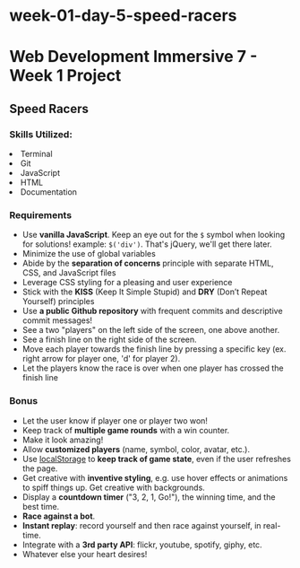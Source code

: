 # week-01-day-5-speed-racers

<h1>Web Development Immersive 7 - Week 1 Project</h1>

<h2>Speed Racers</h2>

<p></p>

<h3>Skills Utilized:</h3

<ul>
	<li>Terminal</li>
	<li>Git</li>
	<li>JavaScript</li>
	<li>HTML</li>
	<li>Documentation</li>
</ul>

<h3>Requirements</h3>

<ul>
	<li>Use <strong>vanilla JavaScript</strong>. Keep an eye out for the <code>$</code> symbol when looking for solutions! example: <code>$('div')</code>. That's jQuery, we'll get there later.</li>
	<li>Minimize the use of global variables</li>
	<li>Abide by the <strong>separation of concerns</strong> principle with separate HTML, CSS, and JavaScript files</li>
	<li>Leverage CSS styling for a pleasing and user experience</li>
	<li>Stick with the <strong>KISS</strong> (Keep It Simple Stupid) and <strong>DRY</strong> (Don’t Repeat Yourself) principles</li>
	<li>Use <strong>a public Github repository</strong> with frequent commits and descriptive commit messages!</li>
	<li>See a two "players" on the left side of the screen, one above another.</li>
	<li>See a finish line on the right side of the screen.</li>
	<li>Move each player towards the finish line by pressing a specific key (ex. right arrow for player one, 'd' for player 2).</li>
	<li>Let the players know the race is over when one player has crossed the finish line</li>
</ul>

<h3>Bonus</h3>

<ul>
	<li>Let the user know if player one or player two won!</li>
	<li>Keep track of <strong>multiple game rounds</strong> with a win counter.</li>
	<li>Make it look amazing!</li>
	<li>Allow <strong>customized players</strong> (name, symbol, color, avatar, etc.).</li>
	<li>Use <a href="https://developer.mozilla.org/en-US/docs/Web/API/Window/localStorage">localStorage</a> to <strong>keep track of game state</strong>, even if the user refreshes the page.</li>
	<li>Get creative with <strong>inventive styling</strong>, e.g. use hover effects or animations to spiff things up. Get creative with backgrounds.</li>
	<li>Display a <strong>countdown timer</strong> ("3, 2, 1, Go!"), the winning time, and the best time.</li>
	<li><strong>Race against a bot</strong>.</li>
	<li><strong>Instant replay</strong>: record yourself and then race against yourself, in real-time.</li>
	<li>Integrate with a <strong>3rd party API</strong>: flickr, youtube, spotify, giphy, etc.</li>
	<li>Whatever else your heart desires!</li>
</ul>
